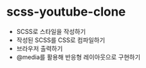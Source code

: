 # scss-youtube-clone

- SCSS로 스타일을 작성하기
- 작성된 SCSS를 CSS로 컴파일하기
- 브라우저 출력하기
- @media를 활용해 반응형 레이아웃으로 구현하기
